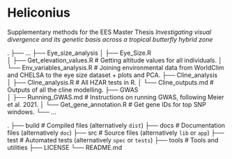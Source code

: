 # Heliconius

Supplementary methods for the EES Master Thesis _Investigating visual divergence and its genetic basis across a tropical butterfly hybrid zone_

.
├── ...
├── Eye_size_analysis
│   ├── Eye_Size.R                   
│   ├── Get_elevation_values.R        # Getting altitude values for all individuals.
│   └── Env_variables_analysis.R      # Joining environmental data from WorldClim and CHELSA to the eye size dataset + plots and PCA.
├── Cline_analysis                    
│   ├── Cline_analysis.R              # All HZAR tests in R.
│   └── Cline_outputs.md              # Outputs of all the cline modelling.
├── GWAS                              
│   ├── Running_GWAS.md               # Instructions on running GWAS, following Meier et al. 2021.
│   └── Get_gene_annotation.R         # Get gene IDs for top SNP windows. 
    └── ...

  .
    ├── build                   # Compiled files (alternatively `dist`)
    ├── docs                    # Documentation files (alternatively `doc`)
    ├── src                     # Source files (alternatively `lib` or `app`)
    ├── test                    # Automated tests (alternatively `spec` or `tests`)
    ├── tools                   # Tools and utilities
    ├── LICENSE
    └── README.md
